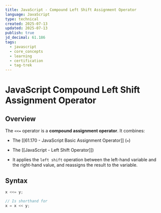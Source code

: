 ```yaml
---
title: JavaScript - Compound Left Shift Assignment Operator
language: JavaScript
type: technical
created: 2025-07-13
updated: 2025-07-13
publish: true
jd_decimal: 61.186
tags:
  - javascript
  - core_concepts
  - learning
  - certification
  - tag-trek
---
```


# JavaScript Compound Left Shift Assignment Operator

## Overview

The `<<=` operator is a **compound assignment operator**. It combines:

- The [[61.170 - JavaScript Basic Assignment Operator]] (`=`)
- The [[JavaScript - Left Shift Operator]])

- It applies the `left shift` operation between the left-hand variable and the right-hand value, and reassigns the result to the variable.

## Syntax

```javascript
x <<= y;

// Is shorthand for
x = x << y;
```

